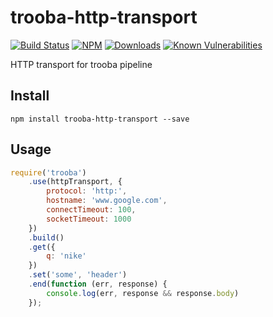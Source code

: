 # trooba-http-transport

[![Build Status](https://travis-ci.org/trooba/trooba-http-transport.svg?branch=master)](https://travis-ci.org/trooba/trooba-http-transport) [![NPM](https://img.shields.io/npm/v/trooba-http-transport.svg)](https://www.npmjs.com/package/trooba-http-transport)
[![Downloads](https://img.shields.io/npm/dm/trooba-http-transport.svg)](http://npm-stat.com/charts.html?package=trooba-http-transport)
[![Known Vulnerabilities](https://snyk.io/test/github/trooba/trooba/badge.svg)](https://snyk.io/test/github/trooba/trooba-http-transport)

HTTP transport for trooba pipeline

## Install

```
npm install trooba-http-transport --save
```

## Usage

```js
require('trooba')
    .use(httpTransport, {
        protocol: 'http:',
        hostname: 'www.google.com',
        connectTimeout: 100,
        socketTimeout: 1000
    })
    .build()
    .get({
        q: 'nike'
    })
    .set('some', 'header')
    .end(function (err, response) {
        console.log(err, response && response.body)
    });
```
